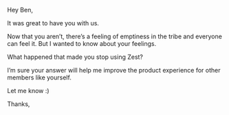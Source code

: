 Hey Ben,

It was great to have you with us.

Now that you aren’t, there’s a feeling of emptiness in the tribe and everyone can feel it.
But I wanted to know about your feelings.

What happened that made you stop using Zest?

I’m sure your answer will help me improve the product experience for other members like yourself.

Let me know :)

Thanks,
